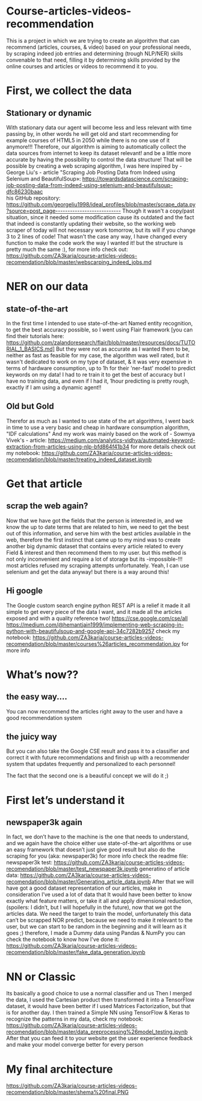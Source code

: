 # Course-articles-videos-recommendation
This is a project in which we are trying to create an algorithm that can recommend (articles, courses, &amp; video) based on your professional needs, by scraping indeed job entries and determining (trough NLP/NER) skills convenable to that need, filling it by determining skills provided by the online courses and articles or videos to recommend it to you.
# First, we collect the data 
## Stationary or dynamic
With stationary data our agent will become less and less relevant with time passing by, in other words he will get old and start recommending for example courses of HTML5 in 2050 while there is no one use of it anymore!!!
Therefore, our algorithm is aiming to automatically collect the data sources from internet to keep its dataset relevant! and be a little more accurate by having the possibility to control the data structure! 
That will be possible by creating a web scraping algorithm, I was here inspired by - George Liu's - article "Scraping Job Posting Data from Indeed using Selenium and BeautifulSoup»: https://towardsdatascience.com/scraping-job-posting-data-from-indeed-using-selenium-and-beautifulsoup-dfc86230baac  
his GitHub repository: https://github.com/georgeliu1998/ideal_profiles/blob/master/scrape_data.py?source=post_page---------------------------
Though it wasn't a copy/past situation, since it needed some modification cause its outdated and the fact that indeed is constantly updating their website, so the working web scraper of today will not necessary work tomorrow, but its will if you change 3 to 2 lines of code! That wasn't the case any way, I have changed every function to make the code work the way I wanted it! but the structure is pretty much the same :), for more info check out: https://github.com/ZA3karia/course-articles-videos-recomendation/blob/master/webscarping_indeed_jobs.md
 
 
# NER on our data
## state-of-the-art
In the first time I intended to use state-of-the-art Named entity recognition, to get the best accuracy possible, so I went using Flair framework [you can find their tutorials here: https://github.com/zalandoresearch/flair/blob/master/resources/docs/TUTORIAL_1_BASICS.md]
But they were not as accurate as I wanted them to be, neither as fast as feasible for my case, the algorithm was well rated, but it wasn't dedicated to work on my type of dataset, & it was very expensive in terms of hardware consumption, up to 1h for their 'ner-fast' model to predict keywords on my data! I had to re train it to get the best of accuracy but I have no training data, and even if I had it, 1hour predicting is pretty rough, exactly if I am using a dynamic agent!! 
## Old but Gold
Therefor as much as I wanted to use state of the art algorithms, I went back in time to use a very basic and cheap in hardware consumption algorithm, "IDF calculations"
And my work was mainly based on the work of - Sowmya Vivek's - article: https://medium.com/analytics-vidhya/automated-keyword-extraction-from-articles-using-nlp-bfd864f41b34
for more details check out my notebook: https://github.com/ZA3karia/course-articles-videos-recomendation/blob/master/treating_indeed_dataset.ipynb

# Get that article
## scrap the web again?
Now that we have got the fields that the person is interested in, and we know the up to date terms that are related to him, we need to get the best out of this information, and serve him with the best articles available in the web, therefore the first instinct that came up to my mind was to create another big dynamic dataset that contains every article related to every Field & interest and then recommend them to my user. but this method is not only inconvenient and require a lot of storage but its -impossible-!!!
most articles refused my scraping attempts unfortunately. Yeah, I can use selenium and get the data anyway! but there is a way around this!
## Hi google
The Google custom search engine python REST API is a relief it made it all simple to get every piece of the data I want, and it made all the articles exposed and with a quality reference two!
https://cse.google.com/cse/all
https://medium.com/@hemantjain1999/implementing-web-scraping-in-python-with-beautifulsoup-and-google-api-34c7282b9257
check my notebook:   https://github.com/ZA3karia/course-articles-videos-recomendation/blob/master/courses%26articles_recommendation.ipy           for more info 

# What’s now??
## the easy way....
You can now recommend the articles right away to the user and have a good recommendation system
## the juicy way
But you can also take the Google CSE result and pass it to a classifier and correct it with future recommendations and finish up with a recommender system that updates frequently and personalized to each personnel!

The fact that the second one is a beautiful concept we will do it ;)

# First let’s understand it
## newspaper3k again
In fact, we don’t have to the machine is the one that needs to understand, and we again have the choice either use state-of-the-art algorithms or use an easy framework that doesn’t just give good result but also do the scraping for you (aka: newspaper3k)
for more info check the readme file: 
newspaper3k test: https://github.com/ZA3karia/course-articles-videos-recomendation/blob/master/test_newspaper3k.ipynb
generatino of article data: https://github.com/ZA3karia/course-articles-videos-recomendation/blob/master/Generating_article_data.ipynb
After that we will have got a good dataset representation of our articles, make in consideration I’ve used a lot of data that It would have been better to know exactly what feature matters, or take it all and apply dimensional reduction, (spoilers: I didn’t, but I will hopefully in the future), now that we got the articles data. We need the target to train the model, unfortunately this data can’t be scrapped NOR predict, because we need to make it relevant to the user, but we can start to be random in the beginning and it will learn as it goes ;)
therefore, I made a Dummy data using Pandas & NumPy you can check the notebook to know how I've done it:
https://github.com/ZA3karia/course-articles-videos-recomendation/blob/master/fake_data_generation.ipynb

# NN or Classic
Its basically a good choice to use a normal classifier and us
Then I merged the data, I used the Cartesian product then transformed it into a TensorFlow dataset, it would have been better if I 
used Matrices Factorization, but that is for another day.
I then trained a Simple NN using TensorFlow & Keras to recognize the patterns in my data, check my notebook: 
https://github.com/ZA3karia/course-articles-videos-recomendation/blob/master/data_preprocessing%26model_testing.ipynb
After that you can feed it to your website get the user experience feedback and make your model converge better for every person
# My final architecture

https://github.com/ZA3karia/course-articles-videos-recomendation/blob/master/shema%20final.PNG







